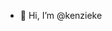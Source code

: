 - 👋 Hi, I’m @kenzieke

<!---
kenzieke/kenzieke is a ✨ special ✨ repository because its `README.md` (this file) appears on your GitHub profile.
You can click the Preview link to take a look at your changes.
--->
